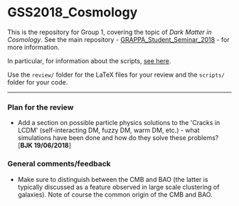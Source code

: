 # GSS2018_Cosmology

This is the repository for Group 1, covering the topic of *Dark Matter in Cosmology*. See the main repository - [GRAPPA_Student_Seminar_2018](https://github.com/bradkav/GRAPPA_Student_Seminar_2018) - for more information.

In particular, for information about the scripts, [see here](https://github.com/bradkav/GRAPPA_Student_Seminar_2018/wiki/Scripts).

Use the `review/` folder for the LaTeX files for your review and the `scripts/` folder for your code.

-----------------

### Plan for the review

* Add a section on possible particle physics solutions to the 'Cracks in LCDM' (self-interacting DM, fuzzy DM, warm DM, etc.) - what simulations have been done and how do they solve these problems? [**BJK 19/06/2018**]

### General comments/feedback

* Make sure to distinguish between the CMB and BAO (the latter is typically discussed as a feature observed in large scale clustering of galaxies). Note of course the common origin of the CMB and BAO.
